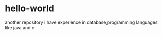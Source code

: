 # hello-world
another repository
i have experience in database,programming languages like java and c
